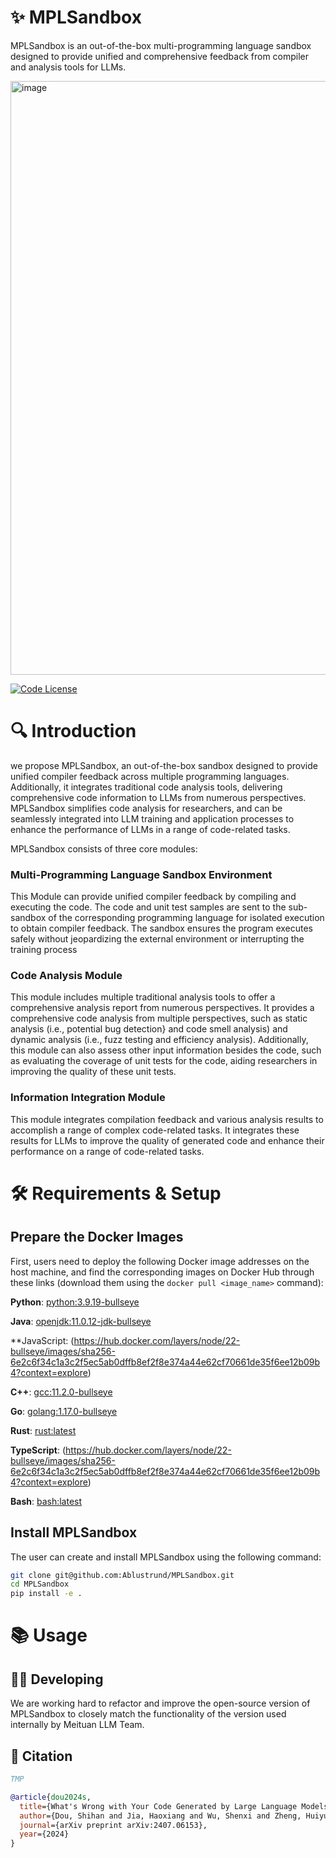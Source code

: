 # ✨ MPLSandbox
MPLSandbox is an out-of-the-box multi-programming language sandbox designed to provide unified and comprehensive feedback from compiler and analysis tools for LLMs.


<img width="950" alt="image" src="https://github.com/user-attachments/assets/792e9800-ad98-472a-96ff-b78725f94597">

[![Code License](https://img.shields.io/badge/Code%20License-Apache_2.0-brightgreen.svg)](./LICENSE)


# 🔍 Introduction

we propose MPLSandbox, an out-of-the-box sandbox designed to provide unified compiler feedback across multiple programming languages.
Additionally, it integrates traditional code analysis tools, delivering comprehensive code information to LLMs from numerous perspectives.
MPLSandbox simplifies code analysis for researchers, and can be seamlessly integrated into LLM training and application processes to enhance the performance of LLMs in a range of code-related tasks.

MPLSandbox consists of three core modules: 

### Multi-Programming Language Sandbox Environment

This Module can provide unified compiler feedback by compiling and executing the code.
The code and unit test samples are sent to the sub-sandbox of the corresponding programming language for isolated execution to obtain compiler feedback. 
The sandbox ensures the program executes safely without jeopardizing the external environment or interrupting the training process

### Code Analysis Module

This module includes multiple traditional analysis tools to offer a comprehensive analysis report from numerous perspectives.
It provides a comprehensive code analysis from multiple perspectives, such as static analysis (i.e., potential bug detection} and code smell analysis) and dynamic analysis (i.e., fuzz testing and efficiency analysis).
Additionally, this module can also assess other input information besides the code, such as evaluating the coverage of unit tests for the code, aiding researchers in improving the quality of these unit tests.

### Information Integration Module

This module integrates compilation feedback and various analysis results to accomplish a range of complex code-related tasks.
It integrates these results for LLMs to improve the quality of generated code and enhance their performance on a range of code-related tasks.
    

# 🛠️ Requirements & Setup

## Prepare the Docker Images

First, users need to deploy the following Docker image addresses on the host machine, and find the corresponding images on Docker Hub through these links (download them using the `docker pull <image_name>` command):

**Python**: [python:3.9.19-bullseye](https://hub.docker.com/layers/python/3.9.19-bullseye/images/sha256-bb38c82c9e4d6c67117ff8aeb8c9b77a2d2de4738fdfbfc865b51438cb8f41d7?context=explore)

**Java**: [openjdk:11.0.12-jdk-bullseye](https://hub.docker.com/layers/openjdk/11.0.12-jdk-bullseye/images/sha256-bc7e88c3db7a96fdc3b7e287dcb6aa9aa3de0c0b14a8038d5a2c45e2c8880e41?context=explore)

**JavaScript: (https://hub.docker.com/layers/node/22-bullseye/images/sha256-6e2c6f34c1a3c2f5ec5ab0dffb8ef2f8e374a44e62cf70661de35f6ee12b09b4?context=explore)

**C++**: [gcc:11.2.0-bullseye](https://hub.docker.com/layers/gcc/11.2.0-bullseye/images/sha256-0ae9c0984bb0c3d7c505bfa473b1e176c3e3cb2eebf96336d4b0e90862e8bc11?context=explore)

**Go**: [golang:1.17.0-bullseye](https://hub.docker.com/layers/golang/1.17.0-bullseye/images/sha256-dab485fcf1a09b226f57f803eb5eeb3d0f69ab0cb4e798d9f945637dbcbf3883?context=explore)

**Rust**: [rust:latest](https://hub.docker.com/layers/rust/latest/images/sha256-30452e4b244d9284fef6472be2296f0043fc8cc7eb177ec9db49c77be96ed2b9?context=explore)

**TypeScript**: (https://hub.docker.com/layers/node/22-bullseye/images/sha256-6e2c6f34c1a3c2f5ec5ab0dffb8ef2f8e374a44e62cf70661de35f6ee12b09b4?context=explore)  

**Bash**: [bash:latest](https://hub.docker.com/layers/bitnami/bash/latest/images/sha256-18cba5e86f39c57b649276f18e2cbcb9b07a32d15939687c2b5a3ee49b3a8182?context=explore)


## Install MPLSandbox

The user can create and install MPLSandbox using the following command:

```bash
git clone git@github.com:Ablustrund/MPLSandbox.git
cd MPLSandbox
pip install -e .
```

# 📚 Usage





## 🧑‍💻 Developing
We are working hard to refactor and improve the open-source version of MPLSandbox to closely match the functionality of the version used internally by Meituan LLM Team.

## 👀 Citation

```bibtex
TMP
```

```bibtex
@article{dou2024s,
  title={What's Wrong with Your Code Generated by Large Language Models? An Extensive Study},
  author={Dou, Shihan and Jia, Haoxiang and Wu, Shenxi and Zheng, Huiyuan and Zhou, Weikang and Wu, Muling and Chai, Mingxu and Fan, Jessica and Huang, Caishuang and Tao, Yunbo and others},
  journal={arXiv preprint arXiv:2407.06153},
  year={2024}
}
```


